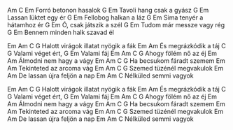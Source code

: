   Am     C      Em
Forró betonon hasalok
   G                 Em
Tavoli hang csak a gyász
   G               Em
Lassan lüktet egy ér
   G               Em
Fellobog halkan a láz
   G               Em
Sima tenyér a hátamhoz ér
   G               Em
Ó, csak játszik a szél
   G               Em
Tudom már messze vagy rég
   G               Em
Bennem minden halk szavad él
 
 
  Em      Am        C            G
Halott virágok illatat nyögik a fák
     Em           Am
És megrázkódik a táj
          C    G
Valami véget ért,
  G    Em
Valami fáj
 Em    Am    C   G
Ahogy fölém nő az éj
Em                 Am
Álmodni nem hagy a vágy
Em     Am   C      G
Ha becsukom fáradt szemem
Em                   Am
Tekinteted az arcoma vág
Em     Am      C      G
Szemed tüzénél megvakulok
Em                      Am
De lassan újra feljön a nap
Em      Am    C
Nélküled semmi vagyok
 
  Em      Am        C            G
Halott virágok illatat nyögik a fák
     Em           Am
És megrázkódik a táj
          C    G
Valami véget ért,
  G    Em
Valami fáj
 Em    Am    C   G
Ahogy fölém nő az éj
Em                 Am
Álmodni nem hagy a vágy
Em     Am   C      G
Ha becsukom fáradt szemem
Em                   Am
Tekinteted az arcoma vág
Em     Am      C      G
Szemed tüzénél megvakulok
Em                      Am
De lassan újra feljön a nap
Em      Am    C
Nélküled semmi vagyok

